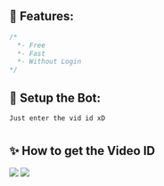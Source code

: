

## 🐺 Features:
```cs
/*
  *- Free
  *- Fast
  *- Without Login
*/
```



## 🚀 Setup the Bot:
```
Just enter the vid id xD
```

#

## ✨ How to get the Video ID

<img src='https://cdn.discordapp.com/attachments/947217356445351977/963416117756436520/unknown.png'>
<img src='https://cdn.discordapp.com/attachments/947217356445351977/963416369238523945/unknown.png'>



